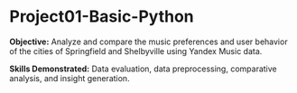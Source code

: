 # Project01-Basic-Python
 
**Objective:** Analyze and compare the music preferences and user behavior of the cities of Springfield and Shelbyville using Yandex Music data. 

**Skills Demonstrated:** Data evaluation, data preprocessing, comparative analysis, and insight generation.
